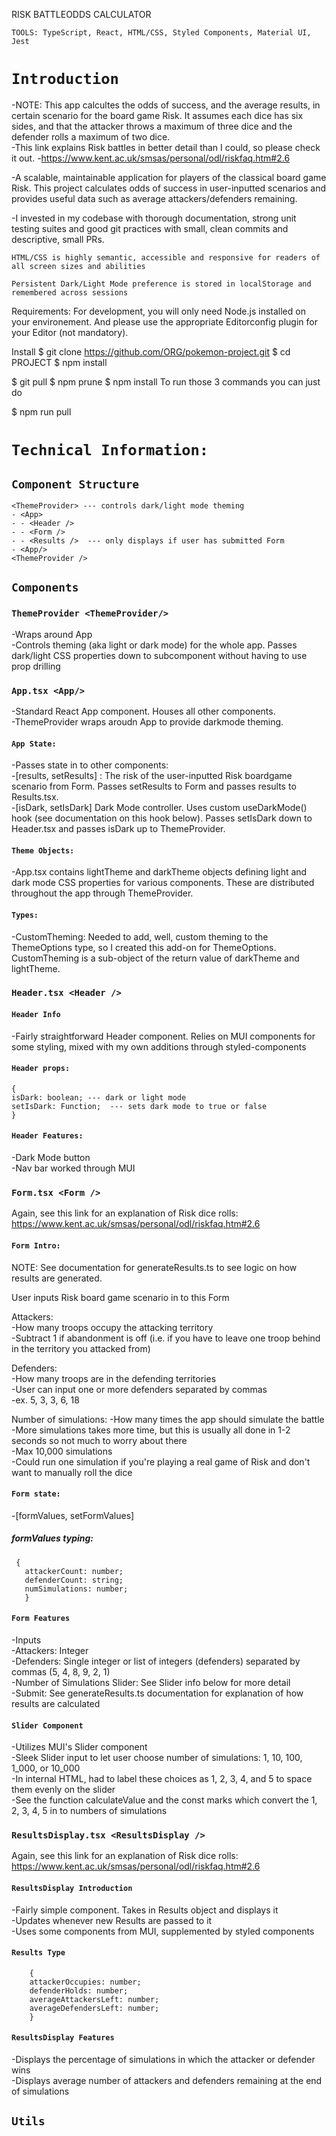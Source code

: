 RISK BATTLEODDS CALCULATOR

`TOOLS: TypeScript, React, HTML/CSS, Styled Components, Material UI, Jest`


# `Introduction`

-NOTE: This app calcultes the odds of success, and the average results, in certain scenario for the board game Risk. It assumes each dice has six sides, and that the attacker throws a maximum of three dice and the defender rolls a maximum of two dice. \
  -This link explains Risk battles in better detail than I could, so please check it out. 
    -https://www.kent.ac.uk/smsas/personal/odl/riskfaq.htm#2.6

-A scalable, maintainable application for players of the classical board game Risk. This project calculates odds of success in user-inputted scenarios and provides useful data such as average attackers/defenders remaining. 

-I invested in my codebase with thorough documentation, strong unit testing suites and good git practices with small, clean commits and descriptive, small PRs. 

`HTML/CSS is highly semantic, accessible and responsive for readers of all screen sizes and abilities`

`Persistent Dark/Light Mode preference is stored in localStorage and remembered across sessions`

Requirements:
For development, you will only need Node.js installed on your environement. And please use the appropriate Editorconfig plugin for your Editor (not mandatory).

Install
$ git clone https://github.com/ORG/pokemon-project.git
$ cd PROJECT
$ npm install


$ git pull
$ npm prune
$ npm install
To run those 3 commands you can just do

$ npm run pull


# `Technical Information:`

## `Component Structure`
```
<ThemeProvider> --- controls dark/light mode theming
- <App>
- - <Header />
- - <Form />
- - <Results />  --- only displays if user has submitted Form
- <App/>
<ThemeProvider />
```

## `Components`

### `ThemeProvider <ThemeProvider/>`
  -Wraps around App \
  -Controls theming (aka light or dark mode) for the whole app. Passes dark/light CSS properties down to subcomponent without having to use prop drilling

### `App.tsx <App/>`
  -Standard React App component. Houses all other components. \
  -ThemeProvider wraps aroudn App to provide darkmode theming.

#### `App State:`
  -Passes state in to other components:\
  -[results, setResults] : The risk of the user-inputted Risk boardgame scenario from Form. Passes setResults to Form and passes results to Results.tsx. \
  -[isDark, setIsDark] Dark Mode controller. Uses custom useDarkMode() hook (see documentation on this hook below). Passes setIsDark down to Header.tsx and passes isDark up to ThemeProvider.
  
 #### `Theme Objects:`
   -App.tsx contains lightTheme and darkTheme objects defining light and dark mode CSS properties for various components. These are distributed throughout the app through ThemeProvider.
 
 #### `Types:`
  -CustomTheming: Needed to add, well, custom theming to the ThemeOptions type, so I created this add-on for ThemeOptions. CustomTheming is a sub-object of the return value of darkTheme and lightTheme.

### `Header.tsx <Header />`

#### `Header Info`
  -Fairly straightforward Header component. Relies on MUI components for some styling, mixed with my own additions through styled-components

#### `Header props:`
  ```
  {
  isDark: boolean; --- dark or light mode
  setIsDark: Function;  --- sets dark mode to true or false
  }
  ```
  
#### `Header Features:`
  -Dark Mode button \
  -Nav bar worked through MUI
  
### `Form.tsx <Form />`

Again, see this link for an explanation of Risk dice rolls: https://www.kent.ac.uk/smsas/personal/odl/riskfaq.htm#2.6

#### `Form Intro:`
  
  NOTE: See documentation for generateResults.ts to see logic on how results are generated.

  User inputs Risk board game scenario in to this Form 
  
  Attackers: \
    -How many troops occupy the attacking territory \
    -Subtract 1 if abandonment is off (i.e. if you have to leave one troop behind in the territory you attacked from) 
  
  Defenders: \
    -How many troops are in the defending territories \
    -User can input one or more defenders separated by commas \
      -ex. 5, 3, 3, 6, 18 
  
  Number of simulations:
    -How many times the app should simulate the battle \
    -More simulations takes more time, but this is usually all done in 1-2 seconds so not much to worry about there \
    -Max 10,000 simulations \
    -Could run one simulation if you're playing a real game of Risk and don't want to manually roll the dice
    
 #### `Form state:`
  -[formValues, setFormValues]
  
 ##### formValues typing:
 ```
  {
    attackerCount: number;
    defenderCount: string;
    numSimulations: number;
    }
```

#### `Form Features`
  -Inputs \
    -Attackers: Integer \
    -Defenders: Single integer or list of integers (defenders) separated by commas (5, 4, 8, 9, 2, 1) \
    -Number of Simulations Slider: See Slider info below for more detail \
    -Submit: See generateResults.ts documentation for explanation of how results are calculated
    
#### `Slider Component`
  -Utilizes MUI's Slider component \
  -Sleek Slider input to let user choose number of simulations: 1, 10, 100, 1_000, or 10_000 \
  -In internal HTML, had to label these choices as 1, 2, 3, 4, and 5 to space them evenly on the slider \
  -See the function calculateValue and the const marks which convert the 1, 2, 3, 4, 5 in to numbers of simulations

### `ResultsDisplay.tsx <ResultsDisplay />`

Again, see this link for an explanation of Risk dice rolls: https://www.kent.ac.uk/smsas/personal/odl/riskfaq.htm#2.6

#### `ResultsDisplay Introduction`

  -Fairly simple component. Takes in Results object and displays it \
  -Updates whenever new Results are passed to it \
  -Uses some components from MUI, supplemented by styled components
  
#### `Results Type`
 
```
    {
    attackerOccupies: number;
    defenderHolds: number;
    averageAttackersLeft: number;
    averageDefendersLeft: number;
    }
```

#### `ResultsDisplay Features`

  -Displays the percentage of simulations in which the attacker or defender wins \
  -Displays average number of attackers and defenders remaining at the end of simulations
  
## `Utils`
